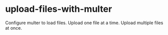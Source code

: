 # upload-files-with-multer
Configure multer to load files. Upload one file at a time. Upload multiple files at once.
